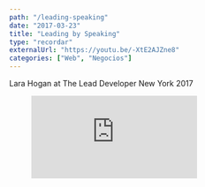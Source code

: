```yaml
---
path: "/leading-speaking"
date: "2017-03-23"
title: "Leading by Speaking"
type: "recordar"
externalUrl: "https://youtu.be/-XtE2AJZne8"
categories: ["Web", "Negocios"]
---
```


Lara Hogan at The Lead Developer New York 2017

<figure class="video_container">
<iframe src="https://www.youtube.com/embed/-XtE2AJZne8" frameborder="0" allow="accelerometer; autoplay; encrypted-media; gyroscope; picture-in-picture" allowfullscreen></iframe>
</figure>
